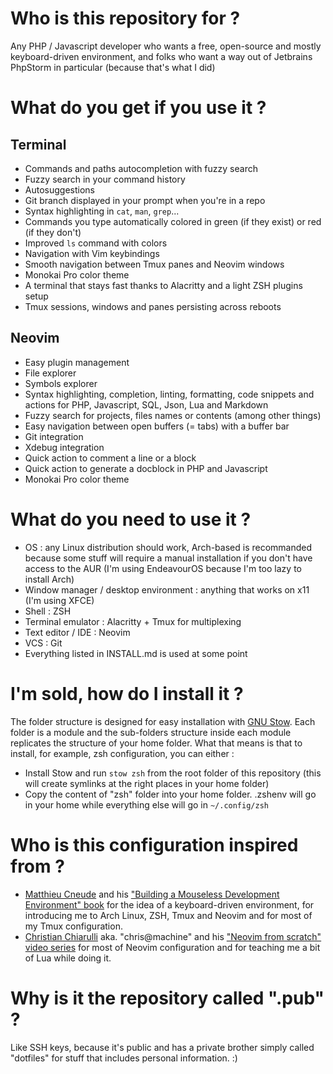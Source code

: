 # Who is this repository for ?

Any PHP / Javascript developer who wants a free, open-source and mostly keyboard-driven environment, and folks who want a way out of Jetbrains PhpStorm in particular (because that's what I did)

# What do you get if you use it ?

## Terminal

- Commands and paths autocompletion with fuzzy search
- Fuzzy search in your command history
- Autosuggestions
- Git branch displayed in your prompt when you're in a repo
- Syntax highlighting in `cat`, `man`, `grep`...
- Commands you type automatically colored in green (if they exist) or red (if they don't)
- Improved `ls` command with colors
- Navigation with Vim keybindings
- Smooth navigation between Tmux panes and Neovim windows
- Monokai Pro color theme
- A terminal that stays fast thanks to Alacritty and a light ZSH plugins setup
- Tmux sessions, windows and panes persisting across reboots

## Neovim

- Easy plugin management
- File explorer
- Symbols explorer
- Syntax highlighting, completion, linting, formatting, code snippets and actions for PHP, Javascript, SQL, Json, Lua and Markdown
- Fuzzy search for projects, files names or contents (among other things)
- Easy navigation between open buffers (= tabs) with a buffer bar
- Git integration
- Xdebug integration
- Quick action to comment a line or a block
- Quick action to generate a docblock in PHP and Javascript
- Monokai Pro color theme

# What do you need to use it ?

- OS : any Linux distribution should work, Arch-based is recommanded because some stuff will require a manual installation if you don't have access to the AUR (I'm using EndeavourOS because I'm too lazy to install Arch)
- Window manager / desktop environment : anything that works on x11 (I'm using XFCE)
- Shell : ZSH
- Terminal emulator : Alacritty + Tmux for multiplexing
- Text editor / IDE : Neovim
- VCS : Git
- Everything listed in INSTALL.md is used at some point

# I'm sold, how do I install it ?

The folder structure is designed for easy installation with [GNU Stow](https://www.gnu.org/software/stow/). Each folder is a module and the sub-folders structure inside each module replicates the structure of your home folder. What that means is that to install, for example, zsh configuration, you can either :
- Install Stow and run `stow zsh` from the root folder of this repository (this will create symlinks at the right places in your home folder)
- Copy the content of "zsh" folder into your home folder. .zshenv will go in your home while everything else will go in `~/.config/zsh`

# Who is this configuration inspired from ?

- [Matthieu Cneude](https://github.com/Phantas0s) and his ["Building a Mouseless Development Environment" book](https://themouseless.dev/) for the idea of a keyboard-driven environment, for introducing me to Arch Linux, ZSH, Tmux and Neovim and for most of my Tmux configuration.
- [Christian Chiarulli](https://github.com/ChristianChiarulli) aka. "chris@machine" and his ["Neovim from scratch" video series](https://www.youtube.com/watch?v=ctH-a-1eUME&list=PLhoH5vyxr6Qq41NFL4GvhFp-WLd5xzIzZ) 
 for most of Neovim configuration and for teaching me a bit of Lua while doing it.

# Why is it the repository called ".pub" ?

Like SSH keys, because it's public and has a private brother simply called "dotfiles" for stuff that includes personal information. :)
